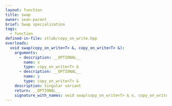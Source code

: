 ```yaml
---
layout: function
title: swap
owner: sean-parent
brief: Swap specialization
tags:
  - function
defined-in-file: stlab/copy_on_write.hpp
overloads:
  void swap(copy_on_write<T> &, copy_on_write<T> &):
    arguments:
      - description: __OPTIONAL__
        name: x
        type: copy_on_write<T> &
      - description: __OPTIONAL__
        name: y
        type: copy_on_write<T> &
    description: Singular variant
    return: __OPTIONAL__
    signature_with_names: void swap(copy_on_write<T> & x, copy_on_write<T> & y)
---
```

